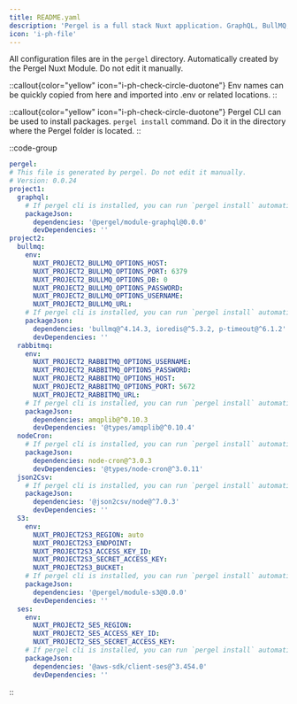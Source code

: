 ```yaml
---
title: README.yaml
description: 'Pergel is a full stack Nuxt application. GraphQL, BullMQ, NodeCron, Redis, SES, S3, and more smart and speed used.'
icon: 'i-ph-file'
---
```



All configuration files are in the `pergel` directory. Automatically created by the Pergel Nuxt Module. Do not edit it manually.

::callout{color="yellow" icon="i-ph-check-circle-duotone"}
Env names can be quickly copied from here and imported into .env or related locations.
::

::callout{color="yellow" icon="i-ph-check-circle-duotone"}
Pergel CLI can be used to install packages. `pergel install` command. Do it in the directory where the Pergel folder is located.
::

::code-group
```yaml [README.yaml]
pergel:
# This file is generated by pergel. Do not edit it manually.
# Version: 0.0.24
project1:
  graphql:
    # If pergel cli is installed, you can run `pergel install` automatically to install
    packageJson:
      dependencies: '@pergel/module-graphql@0.0.0'
      devDependencies: ''
project2:
  bullmq:
    env:
      NUXT_PROJECT2_BULLMQ_OPTIONS_HOST:
      NUXT_PROJECT2_BULLMQ_OPTIONS_PORT: 6379
      NUXT_PROJECT2_BULLMQ_OPTIONS_DB: 0
      NUXT_PROJECT2_BULLMQ_OPTIONS_PASSWORD:
      NUXT_PROJECT2_BULLMQ_OPTIONS_USERNAME:
      NUXT_PROJECT2_BULLMQ_URL:
    # If pergel cli is installed, you can run `pergel install` automatically to install
    packageJson:
      dependencies: 'bullmq@^4.14.3, ioredis@^5.3.2, p-timeout@^6.1.2'
      devDependencies: ''
  rabbitmq:
    env:
      NUXT_PROJECT2_RABBITMQ_OPTIONS_USERNAME:
      NUXT_PROJECT2_RABBITMQ_OPTIONS_PASSWORD:
      NUXT_PROJECT2_RABBITMQ_OPTIONS_HOST:
      NUXT_PROJECT2_RABBITMQ_OPTIONS_PORT: 5672
      NUXT_PROJECT2_RABBITMQ_URL:
    # If pergel cli is installed, you can run `pergel install` automatically to install
    packageJson:
      dependencies: amqplib@^0.10.3
      devDependencies: '@types/amqplib@^0.10.4'
  nodeCron:
    # If pergel cli is installed, you can run `pergel install` automatically to install
    packageJson:
      dependencies: node-cron@^3.0.3
      devDependencies: '@types/node-cron@^3.0.11'
  json2Csv:
    # If pergel cli is installed, you can run `pergel install` automatically to install
    packageJson:
      dependencies: '@json2csv/node@^7.0.3'
      devDependencies: ''
  S3:
    env:
      NUXT_PROJECT2S3_REGION: auto
      NUXT_PROJECT2S3_ENDPOINT:
      NUXT_PROJECT2S3_ACCESS_KEY_ID:
      NUXT_PROJECT2S3_SECRET_ACCESS_KEY:
      NUXT_PROJECT2S3_BUCKET:
    # If pergel cli is installed, you can run `pergel install` automatically to install
    packageJson:
      dependencies: '@pergel/module-s3@0.0.0'
      devDependencies: ''
  ses:
    env:
      NUXT_PROJECT2_SES_REGION:
      NUXT_PROJECT2_SES_ACCESS_KEY_ID:
      NUXT_PROJECT2_SES_SECRET_ACCESS_KEY:
    # If pergel cli is installed, you can run `pergel install` automatically to install
    packageJson:
      dependencies: '@aws-sdk/client-ses@^3.454.0'
      devDependencies: ''
```
::